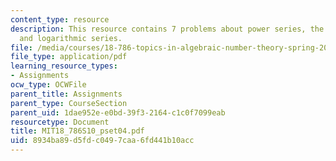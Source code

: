 ```yaml
---
content_type: resource
description: This resource contains 7 problems about power series, the exponential
  and logarithmic series.
file: /media/courses/18-786-topics-in-algebraic-number-theory-spring-2010/8934ba89d5fdc0497caa6fd441b10acc_MIT18_786S10_pset04.pdf
file_type: application/pdf
learning_resource_types:
- Assignments
ocw_type: OCWFile
parent_title: Assignments
parent_type: CourseSection
parent_uid: 1dae952e-e0bd-39f3-2164-c1c0f7099eab
resourcetype: Document
title: MIT18_786S10_pset04.pdf
uid: 8934ba89-d5fd-c049-7caa-6fd441b10acc
---
```

